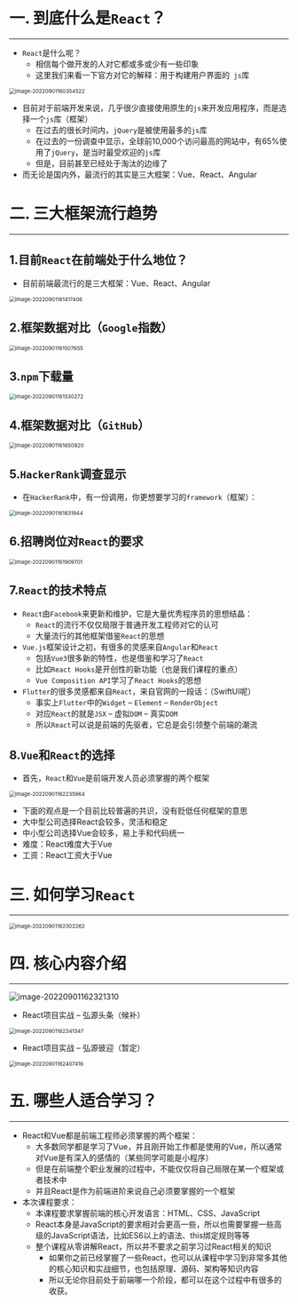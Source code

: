 # 一. 到底什么是`React`？

---

- `React`是什么呢？
  - 相信每个做开发的人对它都或多或少有一些印象
  - 这里我们来看一下官方对它的解释：用于构建用户界面的` js`库

<img src="assets/image-20220901160354522.png" alt="image-20220901160354522" style="zoom:67%;" />

- 目前对于前端开发来说，几乎很少直接使用原生的`js`来开发应用程序，而是选择一个`js`库（框架）
  - 在过去的很长时间内，`jQuery`是被使用最多的`js`库
  - 在过去的一份调查中显示，全球前10,000个访问最高的网站中，有65%使用了`jQuery`，是当时最受欢迎的`js`库
  - 但是，目前甚至已经处于淘汰的边缘了
- 而无论是国内外，最流行的其实是三大框架：Vue、React、Angular









# 二. 三大框架流行趋势

---

## 1.目前`React`在前端处于什么地位？

- 目前前端最流行的是三大框架：Vue、React、Angular	

<img src="assets/image-20220901161417406.png" alt="image-20220901161417406" style="zoom:67%;" />

## 2.框架数据对比（`Google`指数）

<img src="assets/image-20220901161507655.png" alt="image-20220901161507655" style="zoom:67%;" />

## 3.`npm`下载量

<img src="assets/image-20220901161530272.png" alt="image-20220901161530272" style="zoom:67%;" />

## 4.框架数据对比（`GitHub`）

<img src="assets/image-20220901161650820.png" alt="image-20220901161650820" style="zoom:67%;" />

## 5.`HackerRank`调查显示

- 在`HackerRank`中，有一份调用，你更想要学习的`framework`（框架）：

<img src="assets/image-20220901161831944.png" alt="image-20220901161831944" style="zoom:67%;" />

## 6.招聘岗位对`React`的要求

<img src="assets/image-20220901161909701.png" alt="image-20220901161909701" style="zoom:67%;" />

## 7.`React`的技术特点

- `React`由`Facebook`来更新和维护，它是大量优秀程序员的思想结晶：
  - `React`的流行不仅仅局限于普通开发工程师对它的认可
  - 大量流行的其他框架借鉴`React`的思想
- `Vue.js`框架设计之初，有很多的灵感来自`Angular`和`React`
  - 包括`Vue3`很多新的特性，也是借鉴和学习了`React`
  - 比如`React Hooks`是开创性的新功能（也是我们课程的重点）
  - `Vue Composition API`学习了`React Hooks`的思想
- `Flutter`的很多灵感都来自`React`，来自官网的一段话：（SwiftUI呢）
  - 事实上`Flutter`中的`Widget` – `Element` – `RenderObject`
  - 对应`React`的就是`JSX` – 虚拟`DOM` – 真实`DOM`
  - 所以`React`可以说是前端的先驱者，它总是会引领整个前端的潮流

## 8.`Vue`和`React`的选择

- 首先，`React`和`Vue`是前端开发人员必须掌握的两个框架

<img src="assets/image-20220901162235964.png" alt="image-20220901162235964" style="zoom:67%;" />

- 下面的观点是一个目前比较普遍的共识，没有贬低任何框架的意思
- 大中型公司选择React会较多，灵活和稳定
- 中小型公司选择Vue会较多，易上手和代码统一
- 难度：React难度大于Vue
- 工资：React工资大于Vue





# 三. 如何学习`React`

---

<img src="assets/image-20220901162302262.png" alt="image-20220901162302262" style="zoom:67%;" />





# 四. 核心内容介绍

---

![image-20220901162321310](assets/image-20220901162321310.png)

- React项目实战 – 弘源头条（候补）

<img src="assets/image-20220901162341347.png" alt="image-20220901162341347" style="zoom:67%;" />

- React项目实战 – 弘源彼迎（暂定）

<img src="assets/image-20220901162407416.png" alt="image-20220901162407416" style="zoom:67%;" />





# 五. 哪些人适合学习？

---

- React和Vue都是前端工程师必须掌握的两个框架：
  - 大多数同学都是学习了Vue，并且刚开始工作都是使用的Vue，所以通常对Vue是有深入的感情的（某些同学可能是小程序）
  - 但是在前端整个职业发展的过程中，不能仅仅将自己局限在某一个框架或者技术中
  - 并且React是作为前端进阶来说自己必须要掌握的一个框架
- 本次课程要求：
  - 本课程要求掌握前端的核心开发语言：HTML、CSS、JavaScript
  - React本身是JavaScript的要求相对会更高一些，所以也需要掌握一些高级的JavaScript语法，比如ES6以上的语法、this绑定规则等等
  - 整个课程从零讲解React，所以并不要求之前学习过React相关的知识
    - 如果你之前已经掌握了一些React，也可以从课程中学习到非常多其他的核心知识和实战细节，也包括原理、源码、架构等知识内容
    - 所以无论你目前处于前端哪一个阶段，都可以在这个过程中有很多的收获。